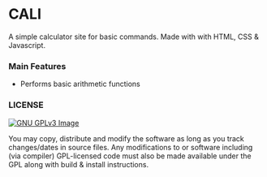 # CALI
A simple calculator site for basic commands.
Made with with HTML, CSS & Javascript.

### Main Features
* Performs basic arithmetic functions


### LICENSE
[![GNU GPLv3 Image](https://www.gnu.org/graphics/gplv3-127x51.png)](http://www.gnu.org/licenses/gpl-3.0.en.html)

You may copy, distribute and modify the software as long as you track changes/dates in source files. Any modifications
to or software including (via compiler) GPL-licensed code must also be made available under the GPL along with build &
install instructions.

